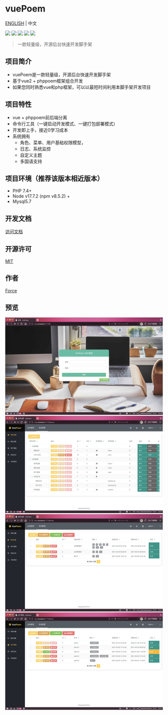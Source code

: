 # vuePoem
[ENGLISH](./README.MD) | 中文

![](https://img.shields.io/badge/php-@phppoem-purple.svg?style=flat)
![](https://img.shields.io/badge/js-@vue-gree.svg?style=flat)
![](https://img.shields.io/badge/ui-@elementUI-blue.svg?style=flat)
![](https://img.shields.io/badge/font-@fontawesome-red.svg?style=flat)
![](https://img.shields.io/badge/License-@MIT-yellow.svg?style=flat)

> 一款轻量级，开源后台快速开发脚手架

## 项目简介
- vuePoem是一款轻量级，开源后台快速开发脚手架
- 基于vue2 + phppoem框架组合开发
- 如果您同时熟悉vue和php框架，可以以最短时间利用本脚手架开发项目

## 项目特性
- vue + phppoem前后端分离
- 命令行工具（一键启动开发模式、一键打包部署模式）
- 开发即上手，接近0学习成本
- 系统拥有
  - 角色、菜单、用户基础权限模型，
  - 日志、系统监控
  - 自定义主题
  - 多国语支持

## 项目环境（推荐该版本相近版本）
- PHP 7.4+
- Node v17.7.2 (npm v8.5.2) +
- Mysql5.7

## 开发文档
[访问文档](https://vuepoem.easybhu.cn/doc/)

## 开源许可
[MIT](LICENSE)

## 作者
[Force](https://www.easybhu.cn)

## 预览
![show-0](./app/admin/vue/static/imgs/show-0.png)
![show-1](./app/admin/vue/static/imgs/show-1.png)
![show-2](./app/admin/vue/static/imgs/show-2.png)
![show-3](./app/admin/vue/static/imgs/show-3.png)
